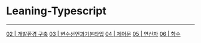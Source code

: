 Leaning-Typescript
==================
---
[02 | 개발환경 구축](https://github.com/fullth/learning-typescript/blob/master/02_개발환경구축.md)
[03 | 변수선언과기본타입](https://github.com/fullth/learning-typescript/blob/master/03_변수선언과기본타입.md)
[04 | 제어문](https://github.com/fullth/learning-typescript/blob/master/04_제어문.md)
[05 | 연산자](https://github.com/fullth/learning-typescript/blob/master/05_연산자.md)
[06 | 함수](https://github.com/fullth/learning-typescript/blob/master/06_함수.%08md)